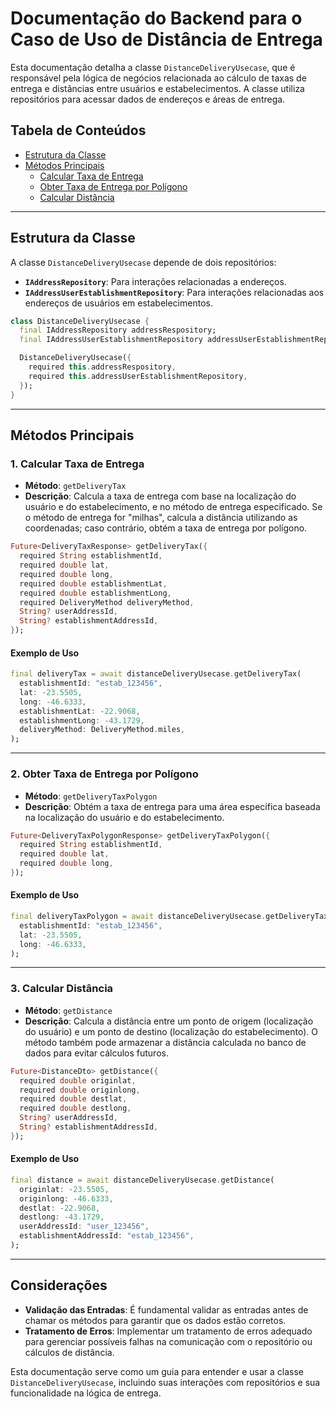 # Documentação do Backend para o Caso de Uso de Distância de Entrega

Esta documentação detalha a classe `DistanceDeliveryUsecase`, que é responsável pela lógica de negócios relacionada ao cálculo de taxas de entrega e distâncias entre usuários e estabelecimentos. A classe utiliza repositórios para acessar dados de endereços e áreas de entrega.

## Tabela de Conteúdos
- [Estrutura da Classe](#estrutura-da-classe)
- [Métodos Principais](#métodos-principais)
  - [Calcular Taxa de Entrega](#1-calcular-taxa-de-entrega)
  - [Obter Taxa de Entrega por Polígono](#2-obter-taxa-de-entrega-por-polígono)
  - [Calcular Distância](#3-calcular-distância)

---

## Estrutura da Classe

A classe `DistanceDeliveryUsecase` depende de dois repositórios:
- **`IAddressRepository`**: Para interações relacionadas a endereços.
- **`IAddressUserEstablishmentRepository`**: Para interações relacionadas aos endereços de usuários em estabelecimentos.

```dart
class DistanceDeliveryUsecase {
  final IAddressRepository addressRespository;
  final IAddressUserEstablishmentRepository addressUserEstablishmentRepository;

  DistanceDeliveryUsecase({
    required this.addressRespository,
    required this.addressUserEstablishmentRepository,
  });
}
```

---

## Métodos Principais

### 1. Calcular Taxa de Entrega

- **Método**: `getDeliveryTax`
- **Descrição**: Calcula a taxa de entrega com base na localização do usuário e do estabelecimento, e no método de entrega especificado. Se o método de entrega for "milhas", calcula a distância utilizando as coordenadas; caso contrário, obtém a taxa de entrega por polígono.

```dart
Future<DeliveryTaxResponse> getDeliveryTax({
  required String establishmentId,
  required double lat,
  required double long,
  required double establishmentLat,
  required double establishmentLong,
  required DeliveryMethod deliveryMethod,
  String? userAddressId,
  String? establishmentAddressId,
});
```

#### Exemplo de Uso

```dart
final deliveryTax = await distanceDeliveryUsecase.getDeliveryTax(
  establishmentId: "estab_123456",
  lat: -23.5505,
  long: -46.6333,
  establishmentLat: -22.9068,
  establishmentLong: -43.1729,
  deliveryMethod: DeliveryMethod.miles,
);
```

---

### 2. Obter Taxa de Entrega por Polígono

- **Método**: `getDeliveryTaxPolygon`
- **Descrição**: Obtém a taxa de entrega para uma área específica baseada na localização do usuário e do estabelecimento.

```dart
Future<DeliveryTaxPolygonResponse> getDeliveryTaxPolygon({
  required String establishmentId,
  required double lat,
  required double long,
});
```

#### Exemplo de Uso

```dart
final deliveryTaxPolygon = await distanceDeliveryUsecase.getDeliveryTaxPolygon(
  establishmentId: "estab_123456",
  lat: -23.5505,
  long: -46.6333,
);
```

---

### 3. Calcular Distância

- **Método**: `getDistance`
- **Descrição**: Calcula a distância entre um ponto de origem (localização do usuário) e um ponto de destino (localização do estabelecimento). O método também pode armazenar a distância calculada no banco de dados para evitar cálculos futuros.

```dart
Future<DistanceDto> getDistance({
  required double originlat,
  required double originlong,
  required double destlat,
  required double destlong,
  String? userAddressId,
  String? establishmentAddressId,
});
```

#### Exemplo de Uso

```dart
final distance = await distanceDeliveryUsecase.getDistance(
  originlat: -23.5505,
  originlong: -46.6333,
  destlat: -22.9068,
  destlong: -43.1729,
  userAddressId: "user_123456",
  establishmentAddressId: "estab_123456",
);
```

---

## Considerações

- **Validação das Entradas**: É fundamental validar as entradas antes de chamar os métodos para garantir que os dados estão corretos.
- **Tratamento de Erros**: Implementar um tratamento de erros adequado para gerenciar possíveis falhas na comunicação com o repositório ou cálculos de distância.

Esta documentação serve como um guia para entender e usar a classe `DistanceDeliveryUsecase`, incluindo suas interações com repositórios e sua funcionalidade na lógica de entrega.
